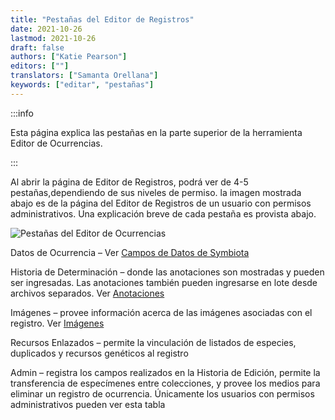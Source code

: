 ```yaml
---
title: "Pestañas del Editor de Registros"
date: 2021-10-26
lastmod: 2021-10-26
draft: false
authors: ["Katie Pearson"]
editors: [""]
translators: ["Samanta Orellana"]
keywords: ["editar", "pestañas"]
---
```


:::info

Esta página explica las pestañas en la parte superior de la herramienta Editor de Ocurrencias.

:::

Al abrir la página de Editor de Registros, podrá ver de 4-5 pestañas,dependiendo de sus niveles de permiso. la imagen mostrada abajo es de la página del Editor de Registros de un usuario con permisos administrativos. Una explicación breve de cada pestaña es provista abajo.

![Pestañas del Editor de Ocurrencias](/img/editortabs.png)

Datos de Ocurrencia – Ver [Campos de Datos de Symbiota](/Editor_Guide/Symbiota_Data_Fields)

Historia de Determinación – donde las anotaciones son mostradas y pueden ser ingresadas. Las anotaciones también pueden ingresarse en lote desde archivos separados. Ver [Anotaciones](/Editor_Guide/Editing_Searching_Records/annotations)

Imágenes – provee información acerca de las imágenes asociadas con el registro. Ver [Imágenes](/Editor_Guide/images)

Recursos Enlazados – permite la vinculación de listados de especies, duplicados y recursos genéticos al registro

Admin – registra los campos realizados en la Historia de Edición, permite la transferencia de especímenes entre colecciones, y provee los medios para eliminar un registro de ocurrencia. Únicamente los usuarios con permisos administrativos pueden ver esta tabla
